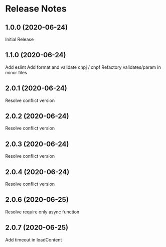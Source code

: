 # Release Notes

## 1.0.0 (2020-06-24)

Initial Release

## 1.1.0 (2020-06-24)

Add eslint
Add format and validate cnpj / cnpf
Refactory validates/param in minor files

## 2.0.1 (2020-06-24)

Resolve conflict version

## 2.0.2 (2020-06-24)

Resolve conflict version

## 2.0.3 (2020-06-24)

Resolve conflict version

## 2.0.4 (2020-06-24)

Resolve conflict version

## 2.0.6 (2020-06-25)

Resolve require only async function

## 2.0.7 (2020-06-25)

Add timeout in loadContent